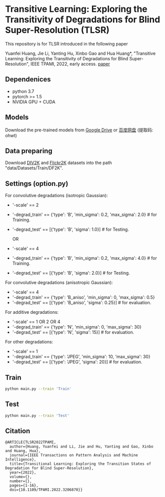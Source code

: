 # Transitive Learning: Exploring the Transitivity of Degradations for Blind Super-Resolution (TLSR)
This repository is for TLSR introduced in the following paper

Yuanfei Huang, Jie Li, Yanting Hu, Xinbo Gao and Hua Huang*, "Transitive Learning: Exploring the Transitivity of Degradations for Blind Super-Resolution", IEEE TPAMI, 2022, early access.
[paper](https://ieeexplore.ieee.org/document/9893392)
## Dependenices
* python 3.7
* pytorch >= 1.5
* NVIDIA GPU + CUDA

## Models
Download the pre-trained models from [Google Drive](https://drive.google.com/drive/folders/1UpN0Zf6mqYrj6YU9jwB5XnkGNqYjIaTI?usp=sharing) 
or [百度网盘](https://pan.baidu.com/s/1m3maDvSBRufs6rsVwhL1mQ?pwd=ohwt) (提取码: ohwt)

## Data preparing
Download [DIV2K](https://data.vision.ee.ethz.ch/cvl/DIV2K/) and [Flickr2K](https://cv.snu.ac.kr/research/EDSR/Flickr2K.tar) datasets into the path "data/Datasets/Train/DF2K". 

## Settings (option.py)
For convolutive degradations (isotropic Gaussian):
* '-scale' == 2
* '-degrad_train' == {'type': 'B', 'min_sigma': 0.2, 'max_sigma': 2.0} # for Training.
* '-degrad_test' == [{'type': 'B', 'sigma': 1.0}] # for Testing.

    OR
* '-scale' == 4
* '-degrad_train' == {'type': 'B', 'min_sigma': 0.2, 'max_sigma': 4.0} # for Training.
* '-degrad_test' == [{'type': 'B', 'sigma': 2.0}] # for Testing.

For convolutive degradations (anisotropic Gaussian):
* '-scale' == 4
* '-degrad_train' == {'type': 'B_aniso', 'min_sigma': 0, 'max_sigma': 0.5}
* '-degrad_test' == [{'type': 'B_aniso', 'sigma': 0.25}] # for evaluation.

For additive degradations:
* '-scale' == 1 OR 2 OR 4
* '-degrad_train' == {'type': 'N', 'min_sigma': 0, 'max_sigma': 30}
* '-degrad_test' == [{'type': 'N', 'sigma': 15}] # for evaluation.

For other degradations:
* '-scale' == 1
* '-degrad_train' == {'type': 'JPEG', 'min_sigma': 10, 'max_sigma': 30}
* '-degrad_test' == [{'type': 'JPEG', 'sigma': 20}] # for evaluation.

## Train
```bash
python main.py --train 'Train'
```
## Test
```bash
python main.py --train 'Test'
```
## Citation
```
@ARTICLE{TLSR2022TPAMI,
  author={Huang, Yuanfei and Li, Jie and Hu, Yanting and Gao, Xinbo and Huang, Hua},
  journal={IEEE Transactions on Pattern Analysis and Machine Intelligence}, 
  title={Transitional Learning: Exploring the Transition States of Degradation for Blind Super-Resolution}, 
  year={2022},
  volume={},
  number={},
  pages={1-16},
  doi={10.1109/TPAMI.2022.3206870}}
```
